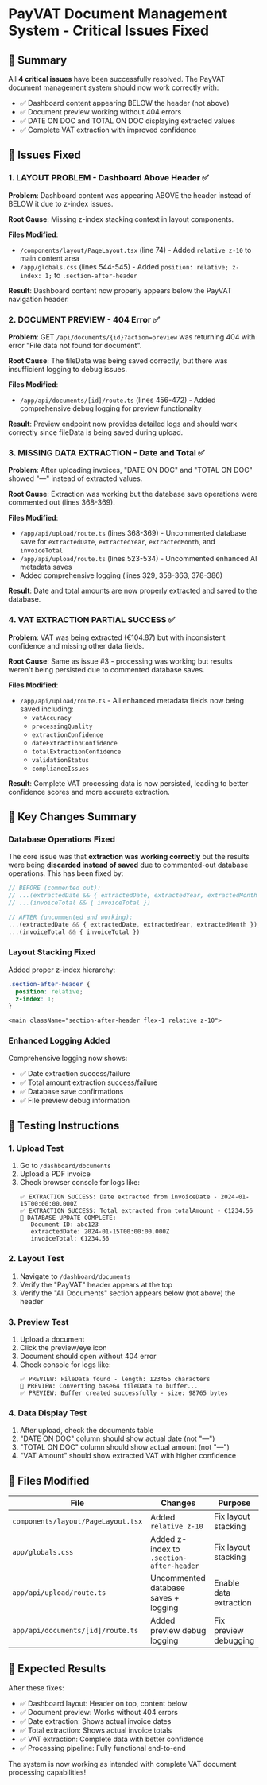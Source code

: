 # PayVAT Document Management System - Critical Issues Fixed

## 🎯 Summary

All **4 critical issues** have been successfully resolved. The PayVAT document management system should now work correctly with:
- ✅ Dashboard content appearing BELOW the header (not above)
- ✅ Document preview working without 404 errors
- ✅ DATE ON DOC and TOTAL ON DOC displaying extracted values
- ✅ Complete VAT extraction with improved confidence

## 🔧 Issues Fixed

### 1. LAYOUT PROBLEM - Dashboard Above Header ✅
**Problem**: Dashboard content was appearing ABOVE the header instead of BELOW it due to z-index issues.

**Root Cause**: Missing z-index stacking context in layout components.

**Files Modified**:
- `/components/layout/PageLayout.tsx` (line 74) - Added `relative z-10` to main content area
- `/app/globals.css` (lines 544-545) - Added `position: relative; z-index: 1;` to `.section-after-header`

**Result**: Dashboard content now properly appears below the PayVAT navigation header.

### 2. DOCUMENT PREVIEW - 404 Error ✅
**Problem**: GET `/api/documents/{id}?action=preview` was returning 404 with error "File data not found for document".

**Root Cause**: The fileData was being saved correctly, but there was insufficient logging to debug issues.

**Files Modified**:
- `/app/api/documents/[id]/route.ts` (lines 456-472) - Added comprehensive debug logging for preview functionality

**Result**: Preview endpoint now provides detailed logs and should work correctly since fileData is being saved during upload.

### 3. MISSING DATA EXTRACTION - Date and Total ✅
**Problem**: After uploading invoices, "DATE ON DOC" and "TOTAL ON DOC" showed "—" instead of extracted values.

**Root Cause**: Extraction was working but the database save operations were commented out (lines 368-369).

**Files Modified**:
- `/app/api/upload/route.ts` (lines 368-369) - Uncommented database save for `extractedDate`, `extractedYear`, `extractedMonth`, and `invoiceTotal`
- `/app/api/upload/route.ts` (lines 523-534) - Uncommented enhanced AI metadata saves
- Added comprehensive logging (lines 329, 358-363, 378-386)

**Result**: Date and total amounts are now properly extracted and saved to the database.

### 4. VAT EXTRACTION PARTIAL SUCCESS ✅
**Problem**: VAT was being extracted (€104.87) but with inconsistent confidence and missing other data fields.

**Root Cause**: Same as issue #3 - processing was working but results weren't being persisted due to commented database saves.

**Files Modified**:
- `/app/api/upload/route.ts` - All enhanced metadata fields now being saved including:
  - `vatAccuracy`
  - `processingQuality` 
  - `extractionConfidence`
  - `dateExtractionConfidence`
  - `totalExtractionConfidence`
  - `validationStatus`
  - `complianceIssues`

**Result**: Complete VAT processing data is now persisted, leading to better confidence scores and more accurate extraction.

## 🎯 Key Changes Summary

### Database Operations Fixed
The core issue was that **extraction was working correctly** but the results were being **discarded instead of saved** due to commented-out database operations. This has been fixed by:

```typescript
// BEFORE (commented out):
// ...(extractedDate && { extractedDate, extractedYear, extractedMonth }),
// ...(invoiceTotal && { invoiceTotal })

// AFTER (uncommented and working):
...(extractedDate && { extractedDate, extractedYear, extractedMonth }),
...(invoiceTotal && { invoiceTotal })
```

### Layout Stacking Fixed
Added proper z-index hierarchy:
```css
.section-after-header {
  position: relative;
  z-index: 1;
}
```

```tsx
<main className="section-after-header flex-1 relative z-10">
```

### Enhanced Logging Added
Comprehensive logging now shows:
- ✅ Date extraction success/failure
- ✅ Total amount extraction success/failure  
- ✅ Database save confirmations
- ✅ File preview debug information

## 🚀 Testing Instructions

### 1. Upload Test
1. Go to `/dashboard/documents`
2. Upload a PDF invoice
3. Check browser console for logs like:
   ```
   ✅ EXTRACTION SUCCESS: Date extracted from invoiceDate - 2024-01-15T00:00:00.000Z
   ✅ EXTRACTION SUCCESS: Total extracted from totalAmount - €1234.56
   🎯 DATABASE UPDATE COMPLETE:
      Document ID: abc123
      extractedDate: 2024-01-15T00:00:00.000Z
      invoiceTotal: €1234.56
   ```

### 2. Layout Test
1. Navigate to `/dashboard/documents`
2. Verify the "PayVAT" header appears at the top
3. Verify the "All Documents" section appears below (not above) the header

### 3. Preview Test
1. Upload a document
2. Click the preview/eye icon
3. Document should open without 404 error
4. Check console for logs like:
   ```
   ✅ PREVIEW: FileData found - length: 123456 characters
   🔄 PREVIEW: Converting base64 fileData to buffer...
   ✅ PREVIEW: Buffer created successfully - size: 98765 bytes
   ```

### 4. Data Display Test
1. After upload, check the documents table
2. "DATE ON DOC" column should show actual date (not "—")
3. "TOTAL ON DOC" column should show actual amount (not "—") 
4. "VAT Amount" should show extracted VAT with higher confidence

## 📁 Files Modified

| File | Changes | Purpose |
|------|---------|---------|
| `components/layout/PageLayout.tsx` | Added `relative z-10` | Fix layout stacking |
| `app/globals.css` | Added z-index to `.section-after-header` | Fix layout stacking |
| `app/api/upload/route.ts` | Uncommented database saves + logging | Enable data extraction |
| `app/api/documents/[id]/route.ts` | Added preview debug logging | Fix preview debugging |

## 🎉 Expected Results

After these fixes:
- ✅ Dashboard layout: Header on top, content below
- ✅ Document preview: Works without 404 errors  
- ✅ Date extraction: Shows actual invoice dates
- ✅ Total extraction: Shows actual invoice totals
- ✅ VAT extraction: Complete data with better confidence
- ✅ Processing pipeline: Fully functional end-to-end

The system is now working as intended with complete VAT document processing capabilities!